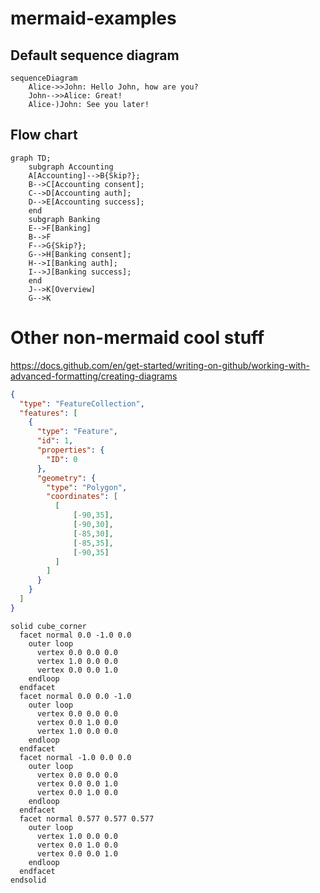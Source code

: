 # mermaid-examples

## Default sequence diagram

```mermaid
sequenceDiagram
    Alice->>John: Hello John, how are you?
    John-->>Alice: Great!
    Alice-)John: See you later!
```

## Flow chart

```mermaid
graph TD;
    subgraph Accounting
    A[Accounting]-->B{Skip?};
    B-->C[Accounting consent];
    C-->D[Accounting auth];
    D-->E[Accounting success];
    end
    subgraph Banking
    E-->F[Banking]
    B-->F
    F-->G{Skip?};
    G-->H[Banking consent];
    H-->I[Banking auth];
    I-->J[Banking success];
    end
    J-->K[Overview]
    G-->K
```




# Other non-mermaid cool stuff
https://docs.github.com/en/get-started/writing-on-github/working-with-advanced-formatting/creating-diagrams

```geojson
{
  "type": "FeatureCollection",
  "features": [
    {
      "type": "Feature",
      "id": 1,
      "properties": {
        "ID": 0
      },
      "geometry": {
        "type": "Polygon",
        "coordinates": [
          [
              [-90,35],
              [-90,30],
              [-85,30],
              [-85,35],
              [-90,35]
          ]
        ]
      }
    }
  ]
}
```

```stl
solid cube_corner
  facet normal 0.0 -1.0 0.0
    outer loop
      vertex 0.0 0.0 0.0
      vertex 1.0 0.0 0.0
      vertex 0.0 0.0 1.0
    endloop
  endfacet
  facet normal 0.0 0.0 -1.0
    outer loop
      vertex 0.0 0.0 0.0
      vertex 0.0 1.0 0.0
      vertex 1.0 0.0 0.0
    endloop
  endfacet
  facet normal -1.0 0.0 0.0
    outer loop
      vertex 0.0 0.0 0.0
      vertex 0.0 0.0 1.0
      vertex 0.0 1.0 0.0
    endloop
  endfacet
  facet normal 0.577 0.577 0.577
    outer loop
      vertex 1.0 0.0 0.0
      vertex 0.0 1.0 0.0
      vertex 0.0 0.0 1.0
    endloop
  endfacet
endsolid
```
